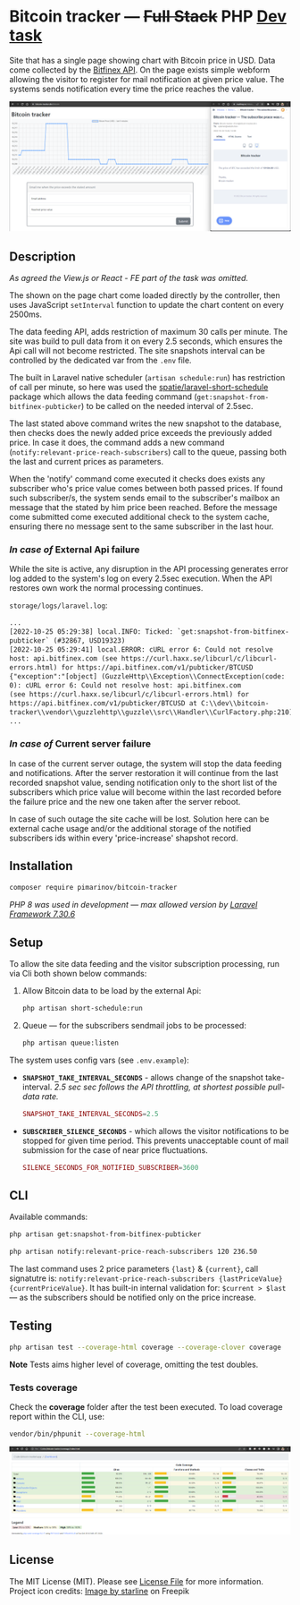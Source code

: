 # Bitcoin tracker &mdash; ~~Full  Stack~~ PHP [Dev task](https://docs.google.com/document/d/1lvhHeItZH1Y2PWA9ZLkQcbkIQ33tWHlnmuUOC4NG_z4/edit?usp=sharing)

Site that has a single page showing chart with Bitcoin price in USD. Data come collected by the [Bitfinex API](https://docs.bitfinex.com/v1/reference#rest-public-ticker). On the page exists simple webform allowing the visitor to register for mail notification at given price value. The systems sends notification every time the price reaches the value.

![Page-preview](page-screenshot.png)

## Description

*As agreed the View.js or React - FE part of the task was omitted.*

The shown on the page chart come loaded directly by the controller, then uses JavaScript `setInterval` function to update the chart content on every 2500ms.

The data feeding API, adds restriction of maximum 30 calls per minute. The site was build to pull data from it on every 2.5 seconds, which ensures the Api call will not become restricted. The site snapshots interval can be controlled by the dedicated var from the `.env` file.

The built in Laravel native scheduler (`artisan schedule:run`) has restriction of call per minute, so here was used the [spatie/laravel-short-schedule](https://github.com/spatie/laravel-short-schedule) package which allows the data feeding command (`get:snapshot-from-bitfinex-pubticker`) to be called on the needed interval of 2.5sec.

The last stated above command writes the new snapshot to the database, then checks does the newly added price exceeds the previously added price. In case it does, the command adds a new command (`notify:relevant-price-reach-subscribers`) call to the queue, passing both the last and current prices as parameters.

When the 'notify' command come executed it checks does exists any subscriber who's price value comes between both passed prices. If found such subscriber/s, the system sends email to the subscriber's mailbox an message that the stated by him price been reached. Before the message come submitted come executed additional check to the system cache, ensuring there no message sent to the same subscriber in the last hour.

### *In case of* External Api failure

While the site is active, any disruption in the API processing generates error log added to the system's log on every 2.5sec execution. When the API restores own work the normal processing continues.

`storage/logs/laravel.log`:

```
...
[2022-10-25 05:29:38] local.INFO: Ticked: `get:snapshot-from-bitfinex-pubticker` (#32867, USD19323)  
[2022-10-25 05:29:41] local.ERROR: cURL error 6: Could not resolve host: api.bitfinex.com (see https://curl.haxx.se/libcurl/c/libcurl-errors.html) for https://api.bitfinex.com/v1/pubticker/BTCUSD
{"exception":"[object] (GuzzleHttp\\Exception\\ConnectException(code: 0): cURL error 6: Could not resolve host: api.bitfinex.com
(see https://curl.haxx.se/libcurl/c/libcurl-errors.html) for https://api.bitfinex.com/v1/pubticker/BTCUSD at C:\\dev\\bitcoin-tracker\\vendor\\guzzlehttp\\guzzle\\src\\Handler\\CurlFactory.php:210)
...
```



### *In case of* Current server failure

In case of the current server outage, the system will stop the data feeding and notifications. After the server restoration it will continue from the last recorded snapshot value, sending notification only to the short list of the subscribers which price value will become within the last recorded before the failure price and the new one taken after the server reboot.

In case of such outage the site cache will be lost. Solution here can be external cache usage and/or the additional storage of the notified subscribers ids within every 'price-increase' shapshot record. 

## Installation

```bash
composer require pimarinov/bitcoin-tracker
```

*PHP 8 was used in development &mdash; max allowed version by [Laravel Framework 7.30.6](https://laravel.com/docs/master/releases#support-policy)*

## Setup

To allow the site data feeding and the visitor subscription processing, run via Cli both shown below commands:

1. Allow Bitcoin data to be load by the external Api:

   ```bash
   php artisan short-schedule:run
   ```

2. Queue &mdash; for the subscribers sendmail jobs to be processed:

   ```bash
   php artisan queue:listen
   ```

The system uses config vars (see `.env.example`):

- **`SNAPSHOT_TAKE_INTERVAL_SECONDS`** - allows change of the snapshot take-interval. 
    *2.5 sec sec follows the API throttling, at shortest possible pull-data rate.*
    
    ```php
    SNAPSHOT_TAKE_INTERVAL_SECONDS=2.5
    ```


-  **`SUBSCRIBER_SILENCE_SECONDS`** - which allows the visitor notifications to be stopped for given time period. This prevents unacceptable count of mail submission for the case of near price fluctuations.

    ```php
    SILENCE_SECONDS_FOR_NOTIFIED_SUBSCRIBER=3600
    ```

## CLI

Available commands:

```bash
php artisan get:snapshot-from-bitfinex-pubticker
```

```bash
php artisan notify:relevant-price-reach-subscribers 120 236.50
```

The last command uses 2 price parameters `{last}` & `{current}`, call signatutre is: `notify:relevant-price-reach-subscribers {lastPriceValue} {currentPriceValue}`. It has built-in internal validation for: `$current > $last`&mdash; as the subscribers should be notified only on the price increase.

## Testing

```bash
php artisan test --coverage-html coverage --coverage-clover coverage
```

   **Note** Tests aims higher level of coverage, omitting the test doubles.

### Tests coverage

Check the **coverage** folder after the test been executed. To load coverage report within the CLI, use: 

```bash
vendor/bin/phpunit --coverage-html
```

![tests-coverage](tests-coverage-screenshot.png)

## License

The MIT License (MIT). Please see [License File](LICENSE.md) for more information. Project icon credits: <a href="https://www.freepik.com/free-vector/bitcoin-growth-green-chart-background_25022313.htm#page=3&query=bitcoin%20chart&position=0&from_view=keyword">Image by starline</a> on Freepik

